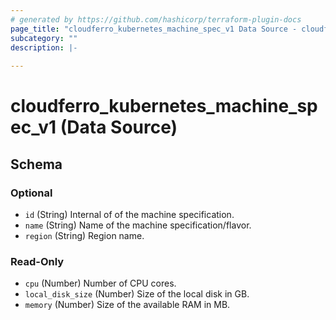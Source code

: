 ```yaml
---
# generated by https://github.com/hashicorp/terraform-plugin-docs
page_title: "cloudferro_kubernetes_machine_spec_v1 Data Source - cloudferro"
subcategory: ""
description: |-
  
---
```


# cloudferro_kubernetes_machine_spec_v1 (Data Source)





<!-- schema generated by tfplugindocs -->
## Schema

### Optional

- `id` (String) Internal of of the machine specification.
- `name` (String) Name of the machine specification/flavor.
- `region` (String) Region name.

### Read-Only

- `cpu` (Number) Number of CPU cores.
- `local_disk_size` (Number) Size of the local disk in GB.
- `memory` (Number) Size of the available RAM in MB.
